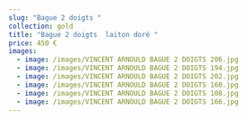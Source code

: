 ```yaml
---
slug: "Bague 2 doigts "
collection: gold
title: "Bague 2 doigts  laiton doré "
price: 450 €
images:
  - image: /images/VINCENT ARNOULD BAGUE 2 DOIGTS 206.jpg
  - image: /images/VINCENT ARNOULD BAGUE 2 DOIGTS 194.jpg
  - image: /images/VINCENT ARNOULD BAGUE 2 DOIGTS 202.jpg
  - image: /images/VINCENT ARNOULD BAGUE 2 DOIGTS 160.jpg
  - image: /images/VINCENT ARNOULD BAGUE 2 DOIGTS 108.jpg
  - image: /images/VINCENT ARNOULD BAGUE 2 DOIGTS 166.jpg
---
```

